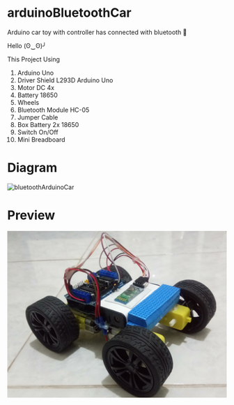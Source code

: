 # arduinoBluetoothCar
Arduino car toy with controller has connected with bluetooth 🚗

Hello (ʘ‿ʘ)╯

This Project Using
1. Arduino Uno
2. Driver Shield L293D Arduino Uno
3. Motor DC 4x
4. Battery 18650
5. Wheels
6. Bluetooth Module HC-05
7. Jumper Cable
8. Box Battery 2x 18650
9. Switch On/Off
10. Mini Breadboard

# Diagram 

![bluetoothArduinoCar](https://user-images.githubusercontent.com/99522867/164149185-ac463574-85fa-41ae-9fa3-b2f4d06415d4.png)

# Preview

<img src="img/car.jpg">
